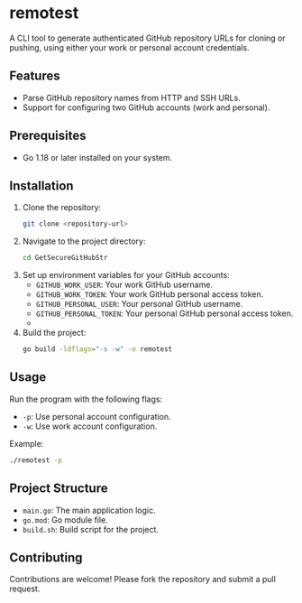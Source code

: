 # remotest

A CLI tool to generate authenticated GitHub repository URLs for cloning or pushing, using either your work or personal account credentials.

## Features
- Parse GitHub repository names from HTTP and SSH URLs.
- Support for configuring two GitHub accounts (work and personal).

## Prerequisites
- Go 1.18 or later installed on your system.

## Installation
1. Clone the repository:
   ```bash
   git clone <repository-url>
   ```
2. Navigate to the project directory:
   ```bash
   cd GetSecureGitHubStr
   ```
3. Set up environment variables for your GitHub accounts:
   - `GITHUB_WORK_USER`: Your work GitHub username.
   - `GITHUB_WORK_TOKEN`: Your work GitHub personal access token.
   - `GITHUB_PERSONAL_USER`: Your personal GitHub username.
   - `GITHUB_PERSONAL_TOKEN`: Your personal GitHub personal access token.
   - 
4. Build the project:
   ```bash
   go build -ldflags="-s -w" -o remotest
   ```

## Usage
Run the program with the following flags:
- `-p`: Use personal account configuration.
- `-w`: Use work account configuration.

Example:
```bash
./remotest -p
```

## Project Structure
- `main.go`: The main application logic.
- `go.mod`: Go module file.
- `build.sh`: Build script for the project.

## Contributing
Contributions are welcome! Please fork the repository and submit a pull request.
